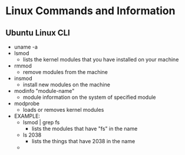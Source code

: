 # Linux Commands and Information
## Ubuntu Linux CLI 
- uname -a 
- lsmod
	- lists the kernel modules that you have installed on your machine
- rmmod 
	- remove modules from the machine
- insmod
	- install new modules on the machine
- modinfo "module-name"
	- module information on the system of specified module
- modprobe
	- loads or removes kernel modules
- EXAMPLE:
	- lsmod | grep fs 
		- lists the modules that have "fs" in the name
	- ls 2038
		- lists the things that have 2038 in the name
	- 

